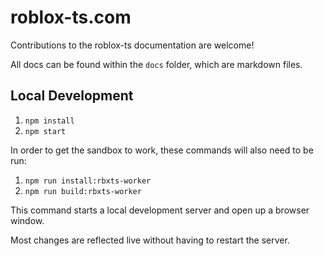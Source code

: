 # roblox-ts.com

Contributions to the roblox-ts documentation are welcome!

All docs can be found within the `docs` folder, which are markdown files.

## Local Development

1. `npm install`
2. `npm start`

In order to get the sandbox to work, these commands will also need to be run:
1. `npm run install:rbxts-worker`
2. `npm run build:rbxts-worker`

This command starts a local development server and open up a browser window.

Most changes are reflected live without having to restart the server.
